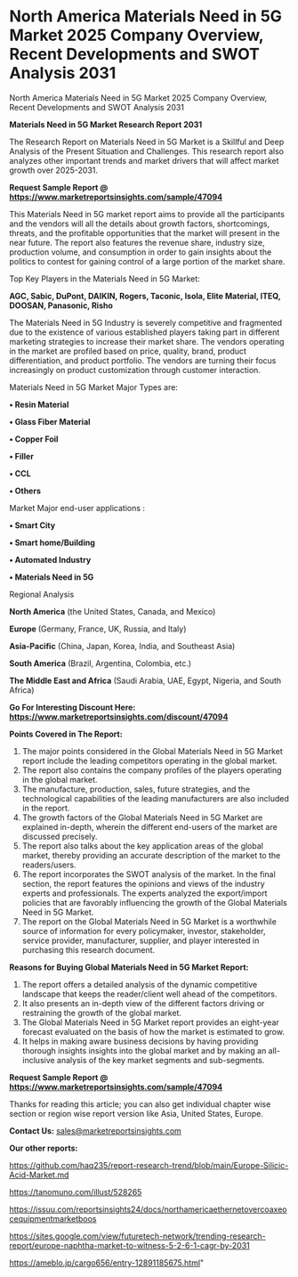 # North America Materials Need in 5G Market 2025 Company Overview, Recent Developments and SWOT Analysis 2031
North America Materials Need in 5G Market 2025 Company Overview, Recent Developments and SWOT Analysis 2031

<strong>Materials Need in 5G Market Research Report 2031</strong>

The Research Report on Materials Need in 5G Market is a Skillful and Deep Analysis of the Present Situation and Challenges. This research report also analyzes other important trends and market drivers that will affect market growth over 2025-2031.

<strong>Request Sample Report @ <a href=https://www.marketreportsinsights.com/sample/47094>https://www.marketreportsinsights.com/sample/47094</a></strong>

This Materials Need in 5G market report aims to provide all the participants and the vendors will all the details about growth factors, shortcomings, threats, and the profitable opportunities that the market will present in the near future. The report also features the revenue share, industry size, production volume, and consumption in order to gain insights about the politics to contest for gaining control of a large portion of the market share.

Top Key Players in the Materials Need in 5G Market:

<strong>AGC, Sabic, DuPont, DAIKIN, Rogers, Taconic, Isola, Elite Material, ITEQ, DOOSAN, Panasonic, Risho</strong>

The Materials Need in 5G Industry is severely competitive and fragmented due to the existence of various established players taking part in different marketing strategies to increase their market share. The vendors operating in the market are profiled based on price, quality, brand, product differentiation, and product portfolio. The vendors are turning their focus increasingly on product customization through customer interaction.

Materials Need in 5G Market Major Types are:

<strong>•  Resin Material

•  Glass Fiber Material

•  Copper Foil

•  Filler

•  CCL

•  Others</strong>

Market Major end-user applications :

<strong>•  Smart City

•  Smart home/Building

•  Automated Industry

•  Materials Need in 5G</strong>

Regional Analysis

</u><strong><b>North America</b></strong> (the United States, Canada, and Mexico)

<strong><b>Europe </b></strong>(Germany, France, UK, Russia, and Italy)

<strong><b>Asia-Pacific</b></strong> (China, Japan, Korea, India, and Southeast Asia)

<strong><b>South America</b></strong> (Brazil, Argentina, Colombia, etc.)

<strong><b>The Middle East and Africa</b></strong> (Saudi Arabia, UAE, Egypt, Nigeria, and South Africa)

<strong>Go For Interesting Discount Here: <a href=https://www.marketreportsinsights.com/discount/47094>https://www.marketreportsinsights.com/discount/47094</a></strong>

<strong>Points Covered in The Report:</strong>
<ol>
  <li>The major points considered in the Global Materials Need in 5G Market report include the leading competitors operating in the global market.</li>
  <li>The report also contains the company profiles of the players operating in the global market.</li>
  <li>The manufacture, production, sales, future strategies, and the technological capabilities of the leading manufacturers are also included in the report.</li>
  <li>The growth factors of the Global Materials Need in 5G Market are explained in-depth, wherein the different end-users of the market are discussed precisely.</li>
  <li>The report also talks about the key application areas of the global market, thereby providing an accurate description of the market to the readers/users.</li>
  <li>The report incorporates the SWOT analysis of the market. In the final section, the report features the opinions and views of the industry experts and professionals. The experts analyzed the export/import policies that are favorably influencing the growth of the Global Materials Need in 5G Market.</li>
  <li>The report on the Global Materials Need in 5G Market is a worthwhile source of information for every policymaker, investor, stakeholder, service provider, manufacturer, supplier, and player interested in purchasing this research document.</li>
</ol>
<strong>Reasons for Buying Global Materials Need in 5G Market Report:</strong>

<ol>
  <li>The report offers a detailed analysis of the dynamic competitive landscape that keeps the reader/client well ahead of the competitors.</li>
  <li>It also presents an in-depth view of the different factors driving or restraining the growth of the global market.</li>
  <li>The Global Materials Need in 5G Market report provides an eight-year forecast evaluated on the basis of how the market is estimated to grow.</li>
  <li>It helps in making aware business decisions by having providing thorough insights insights into the global market and by making an all-inclusive analysis of the key market segments and sub-segments.</li>
</ol>
<strong>Request Sample Report @ <a href=https://www.marketreportsinsights.com/sample/47094>https://www.marketreportsinsights.com/sample/47094</a></strong>


Thanks for reading this article; you can also get individual chapter wise section or region wise report version like Asia, United States, Europe.

<strong>Contact Us:</strong>
sales@marketreportsinsights.com

<strong>Our other reports:</strong>

<a href=https://github.com/haq235/report-research-trend/blob/main/Europe-Silicic-Acid-Market.md>https://github.com/haq235/report-research-trend/blob/main/Europe-Silicic-Acid-Market.md</a>

<a href=https://tanomuno.com/illust/528265>https://tanomuno.com/illust/528265</a>

<a href=https://issuu.com/reportsinsights24/docs/northamericaethernetovercoaxeocequipmentmarketboos>https://issuu.com/reportsinsights24/docs/northamericaethernetovercoaxeocequipmentmarketboos</a>

<a href=https://sites.google.com/view/futuretech-network/trending-research-report/europe-naphtha-market-to-witness-5-2-6-1-cagr-by-2031>https://sites.google.com/view/futuretech-network/trending-research-report/europe-naphtha-market-to-witness-5-2-6-1-cagr-by-2031</a>

<a href=https://ameblo.jp/cargo656/entry-12891185675.html>https://ameblo.jp/cargo656/entry-12891185675.html</a>"
